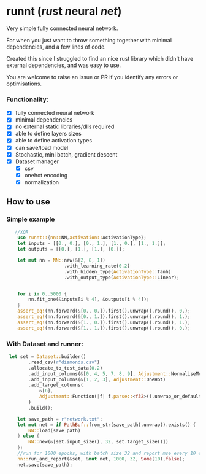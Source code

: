 # runnt (*ru*st *n*eural *n*e*t*)
Very simple fully connected neural network.

For when you just want to throw something together with minimal dependencies, and a few lines of code.

Created this since I struggled to find an nice rust library which didn't have external dependencies, and was easy to use.

You are welcome to raise an issue or PR if you identify any errors or optimisations.

### Functionality:
- [X] fully connected neural network
- [X] minimal dependencies
- [X] no external static libraries/dlls required
- [X] able to define layers sizes
- [X] able to define activation types
- [X] can save/load model
- [X] Stochastic, mini batch, gradient descent
- [X] Dataset manager 
    - [X] csv
    - [X] onehot encoding
    - [X] normalization 
    
## How to use
### Simple example
```rust
   //XOR
    use runnt::{nn::NN,activation::ActivationType};
    let inputs = [[0., 0.], [0., 1.], [1., 0.], [1., 1.]];
    let outputs = [[0.], [1.], [1.], [0.]];

    let mut nn = NN::new(&[2, 8, 1])
                     .with_learning_rate(0.2)
                     .with_hidden_type(ActivationType::Tanh)
                     .with_output_type(ActivationType::Linear);


    for i in 0..5000 {
        nn.fit_one(&inputs[i % 4], &outputs[i % 4]);
    }
    assert_eq!(nn.forward(&[0., 0.]).first().unwrap().round(), 0.);
    assert_eq!(nn.forward(&[0., 1.]).first().unwrap().round(), 1.);
    assert_eq!(nn.forward(&[1., 0.]).first().unwrap().round(), 1.);
    assert_eq!(nn.forward(&[1., 1.]).first().unwrap().round(), 0.);
```
### With Dataset and runner:
```rust
 let set = Dataset::builder()
        .read_csv(r"diamonds.csv")
        .allocate_to_test_data(0.2)
        .add_input_columns(&[0, 4, 5, 7, 8, 9], Adjustment::NormaliseMean)
        .add_input_columns(&[1, 2, 3], Adjustment::OneHot)
        .add_target_columns(
            &[6],
            Adjustment::Function(|f| f.parse::<f32>().unwrap_or_default() / 1_000.),
        )
        .build();

    let save_path = r"network.txt";
    let mut net = if PathBuf::from_str(save_path).unwrap().exists() {
        NN::load(save_path)
    } else {
        NN::new(&[set.input_size(), 32, set.target_size()])
    };
    //run for 1000 epochs, with batch size 32 and report mse every 10 epochs
    nn::run_and_report(&set, &mut net, 1000, 32, Some(10),false);
    net.save(save_path);
```
